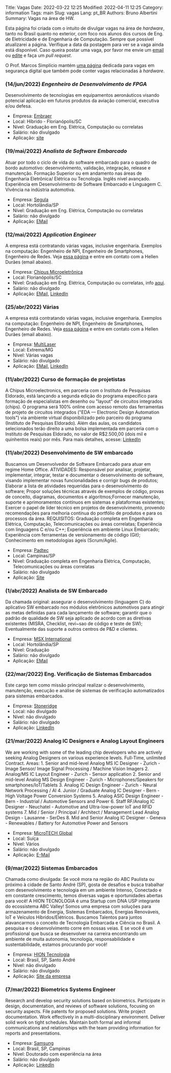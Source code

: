 Title: Vagas
Date: 2022-03-22 12:25
Modified: 2022-04-11 12:25
Category: information
Tags: main
Slug: vagas
Lang: pt_BR
Authors: Bruno Albertini
Summary: Vagas na área de HW.

Esta página foi criada com o intuito de divulgar vagas na área de *hardware*, tanto no Brasil quanto no exterior, com foco nos alunos dos cursos de Eng. de Eletricidade e de Engenharia de Computação. Sempre que possível atualizarei a página. Verifique a data da postagem para ver se a vaga ainda está disponível. Caso queira postar uma vaga, por favor me envie um [email]({filename}./sobre.md) ou [edite](https://github.com/balbertini/balbertini.github.io/edit/source/content/pages/vagas.md) e faça um *pull request*.

O Prof. Marcos Simplício mantém [uma página](https://sites.usp.br/cybersec/) dedicada para vagas em segurança digital que também pode conter vagas relacionadas à *hardware*.

<!-- Quando for adicionar alguma vaga, por favor siga o modelo copiando-o de uma vaga existente e atualize a data (inclusive a de modificação no cabeçalho do arquivo). -->
### (14/jun/2022) *Engenheiro de Desenvolvimento de FPGA*  
Desenvolvimento de tecnologias em equipamentos aeronáuticos visando potencial aplicação em futuros produtos da aviação comercial, executiva e/ou defesa.    

* Empresa: [Embraer](https://embraer.com/)  
* Local: Híbrido - Florianópolis/SC    
* Nível: Graduação em Eng. Elétrica, Computação ou correlatas  
* Salário: não divulgado  
* Aplicação: [site](https://embraer.gupy.io/job/eyJqb2JJZCI6MjA5NDY4NSwic291cmNlIjoiZ3VweV9wdWJsaWNfcGFnZSJ9?jobBoardSource=gupy_public_page)  


### (19/mai/2022) *Analista de Software Embarcado*
Atuar por todo o ciclo de vida do software embarcado para o quadro de bordo automotivo: desenvolvimento, validação, integração, release e manutenção. Formação Superior ou em andamento nas áreas de Engenharia Eletrônica/ Elétrica ou Tecnologia. Inglês nível avançado. Experiência em Desenvolvimento de Software Embarcado e Linguagem C. Vivência na indústria automotiva.  

* Empresa: [Segula](https://brasil.segulatechnologies.com/en/)  
* Local: Hortolândia/SP  
* Nível: Graduação em Eng. Elétrica, Computação ou correlatas  
* Salário: não divulgado  
* Aplicação: [EMail](marisa.pereira@segula.com.br)  

### (12/mai/2022) *Application Engineer*
A empresa está contratando várias vagas, inclusive engenharia. Exemplos na computação: Engenheiro de NPI, Engenheiro de Smartphones, Engenheiro de Redes.
Veja [essa página](https://multilaserindustrial.pandape.com.br/) e entre em contato com a Hellen Durães (email abaixo).  

* Empresa: [Chipus Microeletrônica](https://www.chipus.com.br/)  
* Local: Florianópolis/SC  
* Nível: Graduação em Eng. Elétrica, Computação ou correlatas, info [aqui](https://www.chipus.com.br/opportunities/engineer-for-power-products).
* Salário: não divulgado  
* Aplicação: [EMail](mailto:jobs@chipus.com.br), [LinkedIn](https://www.linkedin.com/posts/chipus_engineering-design-work-activity-6927991457177899008-qR8W)     

### (25/abr/2022) Várias
A empresa está contratando várias vagas, inclusive engenharia. Exemplos na computação: Engenheiro de NPI, Engenheiro de Smartphones, Engenheiro de Redes.
Veja [essa página](https://multilaserindustrial.pandape.com.br/) e entre em contato com a Hellen Durães (email abaixo).  

* Empresa: [MultiLaser](https://www.multilaser.com.br/)  
* Local: Extrema/MG  
* Nível: Várias vagas  
* Salário: não divulgado  
* Aplicação: [EMail](mailto:hellen.duraes@multilaser.com.br), [LinkedIn](https://www.linkedin.com/jobs/view/2984399830)  

### (11/abr/2022) Curso de formação de projetistas
A Chipus Microelectronics, em parceria com o Instituto de Pesquisas Eldorado, está lançando a segunda edição do programa específico para formação de especialistas em desenho ou "layout" de circuitos integrados (chips). O programa será 100% online com acesso remoto das ferramentas de projeto de circuitos integrados ("EDA — Electronic Design Automation tools") via ambiente virtual disponibilizado pelo parceiro do programa (Instituto de Pesquisas Eldorado). Além das aulas, os candidatos selecionados terão direito a uma bolsa implementada em parceria com o Instituto de Pesquisas Eldorado, no valor de R$2.500,00 (dois mil e quinhentos reais) por mês. Para mais detalhes, acesse: [LinkedIn](https://lnkd.in/dSNF5NR7)

### (11/abr/2022) Desenvolvimento de SW embarcado
Buscamos um Desenvolvedor de Software Embarcado para atuar em regime Home Office. ATIVIDADES: Responsável por analisar, projetar, implementar, integrar, testar e documentar o desenvolvimento de software, visando implementar novas funcionalidades e corrigir bugs de produtos; Elaborar a lista de atividades requeridas para o desenvolvimento do software; Propor soluções técnicas através de exemplos de código, provas de conceito, diagramas, documentos e algoritmos;Fornecer manutenção, suporte e aprimoramentos contínuos em sistemas e plataformas existentes; Exercer o papel de líder técnico em projetos de desenvolvimento, provendo recomendações para melhoria contínua do portfólio de produtos e para os processos da área. REQUISITOS: Graduação completa em Engenharia Elétrica, Computação, Telecomunicações ou áreas correlatas; Experiência com linguagens C e/ou C++; Experiência em ambiente Linux Embarcado; Experiência com ferramentas de versionamento de código (Git); Conhecimento em metodologias ágeis (Scrum/Agile).

* Empresa: [Padtec](https://www.padtec.com.br/)  
* Local: Campinas/SP  
* Nível: Graduação completa em Engenharia Elétrica, Computação, Telecomunicações ou áreas correlatas  
* Salário: não divulgado  
* Aplicação: [Site](https://www.padtec.com.br/trabalhe-conosco/)  

### (1/abr/2022) Analista de SW Embarcado
Da chamada original: assegurar o desenvolvimento (linguagem C) do aplicativo SW embarcado nos módulos eletrônicos automotivos para atingir as metas definidas para cada lançamento de software; garantir que o padrão de qualidade de SW seja aplicado de acordo com as diretivas existentes (MISRA, Checklist, revi~sao de código e teste de SW); Eventualmente das suporte a outros centros de P&D e clientes.

* Empresa: [MSX International](https://www.msxi.com/en/)  
* Local: Hortolândia/SP  
* Nível: Graduação  
* Salário: não divulgado  
* Aplicação: [EMail](mailto:acssilva@msxi.com)


### (22/mar/2022) Eng. Verificação de Sistemas Embarcados
Este cargo tem como missão principal realizar o desenvolvimento, manutenção, execução e análise de sistemas de verificação automatizados para sistemas embarcados.  

* Empresa: [Stoneridge](https://www.stoneridge.com/)  
* Local: não divulgado  
* Nível: não divulgado  
* Salário: não divulgado  
* Aplicação: [LinkedIn](https://www.linkedin.com/jobs/view/2984399830)

### (21/mar/2022) Analog IC Designers e Analog Layout Engineers
We are working with some of the leading chip developers who are actively seeking Analog Designers on various experience levels.
Full-Time, unlimited Contract. Areas: 1. Senior and mid-level Analog MS IC Designer - Zurich - Image
Sensor/ Image Signal Processing / Machine Vision Imagers 2. Analog/MS IC Layout Engineer - Zurich - Sensor application 2. Senior and mid-level Analog MS Design Engineer - Zurich - Microphones/Speakers for smartphones/IoT/Tablets 3. Analog IC Design Engineer - Zurich - Neural Network Processing / AI 4. Junior / Graduate Analog IC Designer - Bern - High Voltage Power Conversion Systems 5. Analog ASIC Design Engineer - Bern - Industrial / Automotive Sensors and Power 6. Staff RF/Analog IC Designer - Neuchatel - Automotive and Ultra-low-power IoT and RFID systems 7. Mid / Senior / Principal / Architect / Management Lead Analog Design - Lausanne - SerDes 8. Mid and Senior Analog IC Designer - Geneva - Renewables / Battery for Automotive Power and Sensors

* Empresa: [MicroTECH Global](https://www.microtech-global.com/en/index.asp)
* Local: Suíça
* Nível: Vários
* Salário: não divulgado
* Aplicação: [E-Mail](mailto:gilbert@microtech-global.com)

### (9/mar/2022) Sistemas Embarcados
Chamada como divulgada: Se você mora na região do ABC Paulista ou próximo à cidade de Santo André (SP), gosta de desafios e busca trabalhar com desenvolvimento e tecnologia em um ambiente Intenso, Conectado e em constante crescimento, temos diversas vagas e oportunidades abertas para você! A HION TECNOLOGIA é uma Startup com DNA USP integrante do ecossistema ABC Valley! Somos uma empresa com soluções para armazenamento de Energia, Sistemas Embarcados, Energias Renováveis, IoT e Veículos Híbridos/Elétricos. Buscamos Talentos para juntos alavancarmos o conceito de Tecnologia Embarcada e Ciência no Brasil. A pesquisa e o desenvolvimento corre em nossas veias. E se você é um profissional que busca se desenvolver na carreira encontrando um ambiente de muita autonomia, tecnologia, responsabilidade e sustentabilidade, estamos procurando por você!  

* Empresa: [HION Tecnologia](https://www.hiontecnologia.com.br/)  
* Local: Brasil, SP, Santo André  
* Nível: não divulgado  
* Salário: não divulgado  
* Aplicação: [Site da empresa](https://www.hiontecnologia.com.br/)  

### (7/mar/2022) Biometrics Systems Engineer
Research and develop security solutions based on biometrics. Participate in design, documentation, and reviews of software solutions, focusing on security aspects. File patents for proposed solutions. Write project documentation. Work effectively in a multi-disciplinary environment. Deliver solid work on tight schedules. Maintain both formal and informal communications and relationships with the team providing information for reports and presentations.

* Empresa: [Samsung](https://linktr.ee/samsungbrasil)
* Local: Brasil, SP, Campinas
* Nível: Doutorado com experiência na área
* Salário: não divulgado
* Aplicação: [LinkedIn](https://www.linkedin.com/jobs/view/2968090812/)
